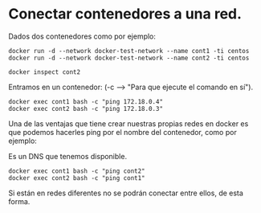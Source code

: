 # Conectar contenedores a una red.

Dados dos contenedores como por ejemplo:

```
docker run -d --network docker-test-network --name cont1 -ti centos
docker run -d --network docker-test-network --name cont2 -ti centos

docker inspect cont2
```

Entramos en un contenedor: (-c --> "Para que ejecute el comando en sí").

```
docker exec cont1 bash -c "ping 172.18.0.4"
docker exec cont2 bash -c "ping 172.18.0.3"
```

Una de las ventajas que tiene crear nuestras propias redes en docker es que podemos hacerles ping por
el nombre del contenedor, como por ejemplo:

Es un DNS que tenemos disponible.

```
docker exec cont1 bash -c "ping cont2"
docker exec cont2 bash -c "ping cont1"
```

Si están en redes diferentes no se podrán conectar entre ellos, de esta forma.